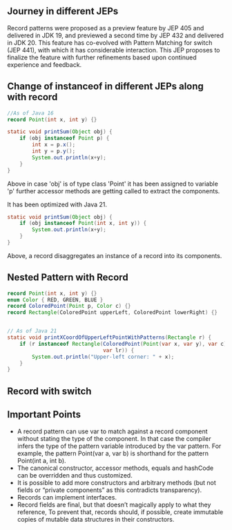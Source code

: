 ## Journey in different JEPs
Record patterns were proposed as a preview feature by JEP 405 and delivered in JDK 19, and previewed a second time by 
JEP 432 and delivered in JDK 20. This feature has co-evolved with Pattern Matching for switch (JEP 441), with which it 
has considerable interaction. This JEP proposes to finalize the feature with further refinements based upon continued 
experience and feedback.

## Change of instanceof in different JEPs along with record

```java
//As of Java 16
record Point(int x, int y) {}

static void printSum(Object obj) {
    if (obj instanceof Point p) {
        int x = p.x();
        int y = p.y();
        System.out.println(x+y);
    }
}
```
Above in case 'obj' is of type class 'Point' it has been assigned to variable 'p' further accessor methods are getting 
called to extract the components.

It has been optimized with Java 21.
```java
static void printSum(Object obj) {
    if (obj instanceof Point(int x, int y)) {
        System.out.println(x+y);
    }
}
```

Above, a record disaggregates an instance of a record into its components.

## Nested Pattern with Record

```java
record Point(int x, int y) {}
enum Color { RED, GREEN, BLUE }
record ColoredPoint(Point p, Color c) {}
record Rectangle(ColoredPoint upperLeft, ColoredPoint lowerRight) {}


// As of Java 21
static void printXCoordOfUpperLeftPointWithPatterns(Rectangle r) {
    if (r instanceof Rectangle(ColoredPoint(Point(var x, var y), var c),
                               var lr)) {
        System.out.println("Upper-left corner: " + x);
    }
}
```

## Record with switch



## Important Points
- A record pattern can use var to match against a record component without stating the type of the component. In that 
case the compiler infers the type of the pattern variable introduced by the var pattern. For example, the pattern 
Point(var a, var b) is shorthand for the pattern Point(int a, int b).
- The canonical constructor, accessor methods, equals and hashCode can be overridden and thus customized.
- It is possible to add more constructors and arbitrary methods (but not fields or “private components” as this contradicts transparency).
- Records can implement interfaces.
- Record fields are final, but that doesn’t magically apply to what they reference, To prevent that, records should, if possible, create immutable copies of mutable data structures in their constructors.
 